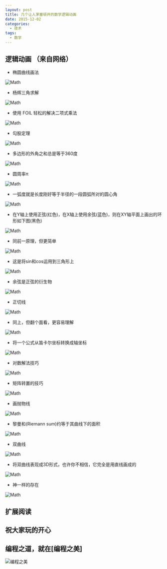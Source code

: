 ```yaml
---
layout: post
title: 几个让人茅塞顿开的数学逻辑动画
date: 2015-12-02
categories:
  - 技术
tags:
  - 数学
---
```

## 逻辑动画 （来自网络）

* 椭圆曲线画法

![Math](/img/article/12/math/m1.gif)

* 杨辉三角求解

![Math](/img/article/12/math/m2.gif)

* 使用 FOIL 轻松的解决二项式乘法

![Math](/img/article/12/math/m3.gif)

* 勾股定理

![Math](/img/article/12/math/m4.gif)

* 多边形的外角之和总是等于360度

![Math](/img/article/12/math/m5.gif)

* 圆周率π

![Math](/img/article/12/math/m6.gif)

* 一弧度就是长度刚好等于半径的一段圆弧所对的圆心角

![Math](/img/article/12/math/m7.gif)

* 在Y轴上使用正弦(红色)，在X轴上使用余弦(蓝色)，则在XY轴平面上画出的环形如下图(黑色)

![Math](/img/article/12/math/m8.gif)

* 同前一原理，但更简单

![Math](/img/article/12/math/m9.gif)

* 这是将sin和cos运用到三角形上

![Math](/img/article/12/math/m10.gif)

* 余弦是正弦的衍生物

![Math](/img/article/12/math/m11.gif)

* 正切线

![Math](/img/article/12/math/m12.gif)

* 同上，但翻个面看，更容易理解

![Math](/img/article/12/math/m13.gif)

* 将一个公式从笛卡尔坐标转换成轴坐标

![Math](/img/article/12/math/m14.gif)

* 对数解法技巧

![Math](/img/article/12/math/m15.gif)

* 矩阵转置的技巧

![Math](/img/article/12/math/m16.gif)

* 画抛物线

![Math](/img/article/12/math/m17.gif)

* 黎曼和(Riemann sum)约等于其曲线下的面积

![Math](/img/article/12/math/m18.gif)

* 双曲线

![Math](/img/article/12/math/m19.gif)

* 将双曲线表现成3D形式，也许你不相信，它完全是用直线画成的

![Math](/img/article/12/math/m20.gif)

* 神一样的存在

![Math](/img/article/12/math/m21.gif)



## 扩展阅读


## 祝大家玩的开心

## 编程之道，就在[编程之美]

![编程之美](/img/weixin_qr.jpg)

